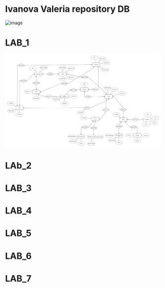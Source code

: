 # Ivanova Valeria repository DB
![image](https://user-images.githubusercontent.com/62417917/121804628-f338ca00-cc4f-11eb-93c1-79a6e2b0cc14.png)

# LAB_1 
![ссылка на картинку](image.png)
# LAb_2
# LAB_3
# LAB_4
# LAB_5
# LAB_6
# LAB_7
